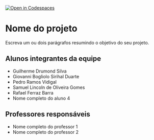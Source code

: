 [![Open in Codespaces](https://classroom.github.com/assets/launch-codespace-7f7980b617ed060a017424585567c406b6ee15c891e84e1186181d67ecf80aa0.svg)](https://classroom.github.com/open-in-codespaces?assignment_repo_id=10825584)
# Nome do projeto
Escreva um ou dois parágrafos resumindo o objetivo do seu projeto.

## Alunos integrantes da equipe

* Guilherme Drumond Silva
* Giovanni Bogliolo Sirihal Duarte
* Pedro Ramos Vidigal
* Samuel Lincoln de Oliveira Gomes
* Rafael Ferraz Barra
* Nome completo do aluno 4

## Professores responsáveis

* Nome completo do professor 1
* Nome completo do professor 2

